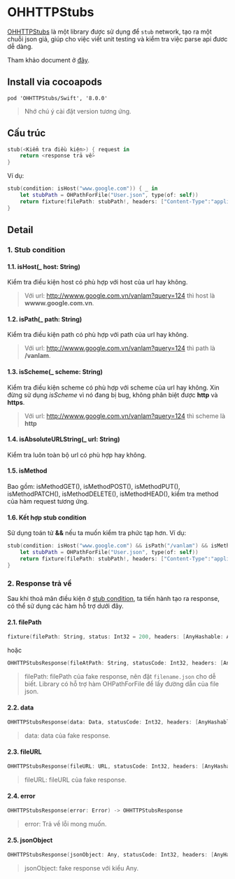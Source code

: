 # OHHTTPStubs

[OHHTTPStubs](https://github.com/AliSoftware/OHHTTPStubs) là một library được sử dụng để `stub` network, tạo ra một chuỗi json giả, giúp cho việc viết unit testing và kiểm tra việc parse api đươc dễ dàng.

Tham khảo document ở [đây](http://cocoadocs.org/docsets/OHHTTPStubs/6.0.0/).

## Install via cocoapods

```
pod 'OHHTTPStubs/Swift', '8.0.0'
```
> Nhớ chú ý cài đặt version tương ứng.

## Cấu trúc

```swift
stub(<Kiểm tra điều kiện>) { request in
    return <response trả về>
}
```
Ví dụ:

```swift
stub(condition: isHost("www.google.com")) { _ in
    let stubPath = OHPathForFile("User.json", type(of: self))
    return fixture(filePath: stubPath!, headers: ["Content-Type":"application/json"])
}
```

## Detail

### 1. Stub condition

#### 1.1. isHost(_ host: String)

Kiểm tra điều kiện host có phù hợp với host của url hay không.
> Với url: http://wwww.google.com.vn/vanlam?query=124 thì host là **wwww.google.com.vn**.

#### 1.2. isPath(_ path: String)

Kiểm tra điều kiện path có phù hợp với path của url hay không.

> Với url: http://wwww.google.com.vn/vanlam?query=124 thì path là **/vanlam**.

#### 1.3. isScheme(_ scheme: String) 

Kiểm tra điều kiện scheme có phù hợp với scheme của url hay không. Xin đừng sử dụng *isScheme* vì nó đang bị bug, không phân biệt được **http** và **https**.

> Với url: http://wwww.google.com.vn/vanlam?query=124 thì scheme là **http**

#### 1.4. isAbsoluteURLString(_ url: String)

Kiểm tra luôn toàn bộ url có phù hợp hay không.

#### 1.5. isMethod

Bao gồm: isMethodGET(), isMethodPOST(), isMethodPUT(), isMethodPATCH(), isMethodDELETE(), isMethodHEAD(), kiểm tra method của hàm request tương ứng.

#### 1.6. Kết hợp stub condition

Sử dụng toán tử **&&** nếu ta muốn kiểm tra phức tạp hơn.
Ví dụ:

```swift
stub(condition: isHost("www.google.com") && isPath("/vanlam") && isMethodPOST()) { _ in
    let stubPath = OHPathForFile("User.json", type(of: self))
    return fixture(filePath: stubPath!, headers: ["Content-Type":"application/json"])
}
```

### 2. Response trả về

Sau khi thoả mãn điều kiện ở [stub condition](#stub-condition), ta tiến hành tạo ra response, có thể sử dụng các hàm hỗ trợ dưới đây.

#### 2.1. filePath

```swift
fixture(filePath: String, status: Int32 = 200, headers: [AnyHashable: Any]?) -> OHHTTPStubsResponse
```
hoặc 

```swift
OHHTTPStubsResponse(fileAtPath: String, statusCode: Int32, headers: [AnyHashable: Any]?) -> OHHTTPStubsResponse
```
> filePath: filePath của fake response, nên đặt `filename.json` cho dễ biết.
> Library có hỗ trợ hàm OHPathForFile để lấy đường dẫn của file json.

#### 2.2. data

```swift
OHHTTPStubsResponse(data: Data, statusCode: Int32, headers: [AnyHashable : Any]?) -> OHHTTPStubsResponse
```
> data: data của fake response.

#### 2.3. fileURL

```swift
OHHTTPStubsResponse(fileURL: URL, statusCode: Int32, headers: [AnyHashable : Any]?) -> OHHTTPStubsResponse
```
> fileURL: fileURL của fake response.

#### 2.4. error

```swift
OHHTTPStubsResponse(error: Error) -> OHHTTPStubsResponse
```
> error: Trả về lỗi mong muốn.

#### 2.5. jsonObject

```swift
OHHTTPStubsResponse(jsonObject: Any, statusCode: Int32, headers: [AnyHashable : Any]?) -> OHHTTPStubsResponse
```
> jsonObject: fake response với kiểu Any.